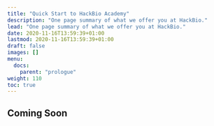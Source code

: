 ```yaml
---
title: "Quick Start to HackBio Academy"
description: "One page summary of what we offer you at HackBio."
lead: "One page summary of what we offer you at HackBio."
date: 2020-11-16T13:59:39+01:00
lastmod: 2020-11-16T13:59:39+01:00
draft: false
images: []
menu:
  docs:
    parent: "prologue"
weight: 110
toc: true
---
```


## Coming Soon